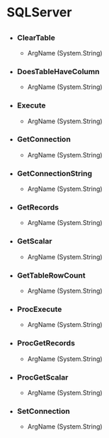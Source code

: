 # SQLServer
## 

- ### ClearTable
      
    - ArgName (System.String)  
        
- ### DoesTableHaveColumn
      
    - ArgName (System.String)  
        
- ### Execute
      
    - ArgName (System.String)  
        
- ### GetConnection
      
    - ArgName (System.String)  
        
- ### GetConnectionString
      
    - ArgName (System.String)  
        
- ### GetRecords
      
    - ArgName (System.String)  
        
- ### GetScalar
      
    - ArgName (System.String)  
        
- ### GetTableRowCount
      
    - ArgName (System.String)  
        
- ### ProcExecute
      
    - ArgName (System.String)  
        
- ### ProcGetRecords
      
    - ArgName (System.String)  
        
- ### ProcGetScalar
      
    - ArgName (System.String)  
        
- ### SetConnection
      
    - ArgName (System.String)  
        
